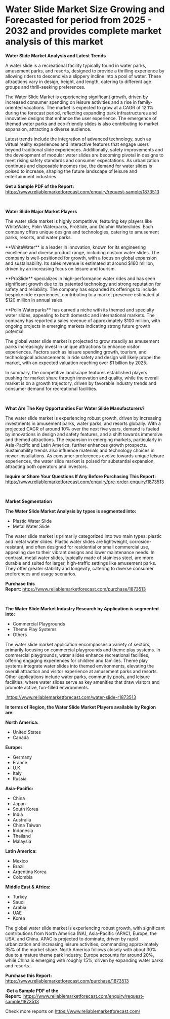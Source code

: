 <p><h1>Water Slide Market Size Growing and Forecasted for period from 2025 - 2032 and provides complete market analysis of this market</h1></p><p><strong>Water Slide Market Analysis and Latest Trends</strong></p>
<p><p>A water slide is a recreational facility typically found in water parks, amusement parks, and resorts, designed to provide a thrilling experience by allowing riders to descend via a slippery incline into a pool of water. These attractions vary in design, height, and length, catering to different age groups and thrill-seeking preferences.</p><p>The Water Slide Market is experiencing significant growth, driven by increased consumer spending on leisure activities and a rise in family-oriented vacations. The market is expected to grow at a CAGR of 12.1% during the forecast period, reflecting expanding park infrastructures and innovative designs that enhance the user experience. The emergence of themed water parks and eco-friendly slides is also contributing to market expansion, attracting a diverse audience.</p><p>Latest trends include the integration of advanced technology, such as virtual reality experiences and interactive features that engage users beyond traditional slide experiences. Additionally, safety improvements and the development of modular water slides are becoming pivotal in designs to meet rising safety standards and consumer expectations. As urbanization continues and disposable incomes rise, the demand for water slides is poised to increase, shaping the future landscape of leisure and entertainment industries.</p></p>
<p><strong>Get a Sample PDF of the Report:&nbsp;</strong> <a href="https://www.reliablemarketforecast.com/enquiry/request-sample/1873513?utm_campaign=2723&utm_medium=2&utm_source=Github&utm_content=ia&utm_term=08042025&utm_id=water-slide">https://www.reliablemarketforecast.com/enquiry/request-sample/1873513</a></p>
<p>&nbsp;</p>
<p><strong>Water Slide Major Market Players</strong></p>
<p><p>The water slide market is highly competitive, featuring key players like WhiteWater, Polin Waterparks, ProSlide, and Dolphin Waterslides. Each company offers unique designs and technologies, catering to amusement parks, resorts, and water parks.</p><p>**WhiteWater** is a leader in innovation, known for its engineering excellence and diverse product range, including custom water slides. The company is well-positioned for growth, with a focus on global expansion and sustainability. Its sales revenue is estimated at around $160 million, driven by an increasing focus on leisure and tourism.</p><p>**ProSlide** specializes in high-performance water rides and has seen significant growth due to its patented technology and strong reputation for safety and reliability. The company has expanded its offerings to include bespoke ride experiences, contributing to a market presence estimated at $120 million in annual sales.</p><p>**Polin Waterparks** has carved a niche with its themed and specialty water slides, appealing to both domestic and international markets. The company has reported a sales revenue of approximately $100 million, with ongoing projects in emerging markets indicating strong future growth potential.</p><p>The global water slide market is projected to grow steadily as amusement parks increasingly invest in unique attractions to enhance visitor experiences. Factors such as leisure spending growth, tourism, and technological advancements in ride safety and design will likely propel the market, with an expected valuation reaching over $1 billion by 2025.</p><p>In summary, the competitive landscape features established players pushing for market share through innovation and quality, while the overall market is on a growth trajectory, driven by favorable industry trends and consumer demand for recreational facilities.</p></p>
<p>&nbsp;</p>
<p><strong>What Are The Key Opportunities For Water Slide Manufacturers?</strong></p>
<p><p>The water slide market is experiencing robust growth, driven by increasing investments in amusement parks, water parks, and resorts globally. With a projected CAGR of around 10% over the next five years, demand is fueled by innovations in design and safety features, and a shift towards immersive and themed attractions. The expansion in emerging markets, particularly in Asia-Pacific and Latin America, further enhances growth prospects. Sustainability trends also influence materials and technology choices in newer installations. As consumer preferences evolve towards unique leisure experiences, the water slide market is poised for substantial expansion, attracting both operators and investors.</p></p>
<p><strong>Inquire or Share Your Questions If Any Before Purchasing This Report:</strong> <a href="https://www.reliablemarketforecast.com/enquiry/pre-order-enquiry/1873513?utm_campaign=2723&utm_medium=2&utm_source=Github&utm_content=ia&utm_term=08042025&utm_id=water-slide">https://www.reliablemarketforecast.com/enquiry/pre-order-enquiry/1873513</a></p>
<p>&nbsp;</p>
<p><strong>Market Segmentation</strong></p>
<p><strong>The Water Slide Market Analysis by types is segmented into:</strong></p>
<p><ul><li>Plastic Water Slide</li><li>Metal Water Slide</li></ul></p>
<p><p>The water slide market is primarily categorized into two main types: plastic and metal water slides. Plastic water slides are lightweight, corrosion-resistant, and often designed for residential or small commercial use, appealing due to their vibrant designs and lower maintenance needs. In contrast, metal water slides, typically made of stainless steel, are more durable and suited for larger, high-traffic settings like amusement parks. They offer greater stability and longevity, catering to diverse consumer preferences and usage scenarios.</p></p>
<p><strong>Purchase this Report:&nbsp;</strong><a href="https://www.reliablemarketforecast.com/purchase/1873513?utm_campaign=2723&utm_medium=2&utm_source=Github&utm_content=ia&utm_term=08042025&utm_id=water-slide">https://www.reliablemarketforecast.com/purchase/1873513</a></p>
<p>&nbsp;</p>
<p><strong>The Water Slide Market Industry Research by Application is segmented into:</strong></p>
<p><ul><li>Commercial Playgrounds</li><li>Theme Play Systems</li><li>Others</li></ul></p>
<p><p>The water slide market application encompasses a variety of sectors, primarily focusing on commercial playgrounds and theme play systems. In commercial playgrounds, water slides enhance recreational facilities, offering engaging experiences for children and families. Theme play systems integrate water slides into themed environments, elevating the overall attraction and visitor experience at amusement parks and resorts. Other applications include water parks, community pools, and leisure facilities, where water slides serve as key amenities that draw visitors and promote active, fun-filled environments.</p></p>
<p><a href="https://www.reliablemarketforecast.com/water-slide-r1873513?utm_campaign=2723&utm_medium=2&utm_source=Github&utm_content=ia&utm_term=08042025&utm_id=water-slide">&nbsp;https://www.reliablemarketforecast.com/water-slide-r1873513</a></p>
<p><strong>In terms of Region, the Water Slide Market Players available by Region are:</strong></p>
<p>
    <p> <strong> North America: </strong>
        <ul>
            <li>United States</li>
            <li>Canada</li>
        </ul>
        </p> 
    <p> <strong> Europe: </strong>
        <ul>
            <li>Germany</li>
            <li>France</li>
            <li>U.K.</li>
            <li>Italy</li>
            <li>Russia</li>
        </ul>
        </p> 
    <p> <strong> Asia-Pacific: </strong>
        <ul>
            <li>China</li>
            <li>Japan</li>
            <li>South Korea</li>
            <li>India</li>
            <li>Australia</li>
            <li>China Taiwan</li>
            <li>Indonesia</li>
            <li>Thailand</li>
            <li>Malaysia</li>
        </ul>
        </p> 
    <p> <strong> Latin America: </strong>
        <ul>
            <li>Mexico</li>
            <li>Brazil</li>
            <li>Argentina Korea</li>
            <li>Colombia</li>
        </ul>
        </p> 
    <p> <strong> Middle East & Africa: </strong>
        <ul>
            <li>Turkey</li>
            <li>Saudi</li>
            <li>Arabia</li>
            <li>UAE</li>
            <li>Korea</li>
        </ul>
    </p>
    </p>
<p><p>The global water slide market is experiencing robust growth, with significant contributions from North America (NA), Asia-Pacific (APAC), Europe, the USA, and China. APAC is projected to dominate, driven by rapid urbanization and increasing leisure activities, commanding approximately 35% of the market share. North America follows closely with about 30% due to a mature theme park industry. Europe accounts for around 20%, while China is emerging with roughly 15%, driven by expanding water parks and resorts.</p></p>
<p><strong>Purchase this Report: </strong><a href="https://www.reliablemarketforecast.com/purchase/1873513?utm_campaign=2723&utm_medium=2&utm_source=Github&utm_content=ia&utm_term=08042025&utm_id=water-slide">https://www.reliablemarketforecast.com/purchase/1873513</a></p>
<p>&nbsp;<strong>Get a Sample PDF of the Report:&nbsp;&nbsp;</strong><a href="https://www.reliablemarketforecast.com/enquiry/request-sample/1873513?utm_campaign=2723&utm_medium=2&utm_source=Github&utm_content=ia&utm_term=08042025&utm_id=water-slide">https://www.reliablemarketforecast.com/enquiry/request-sample/1873513</a></p>
<p><strong></strong></p>
<p>Check more reports on <a href="https://www.reliablemarketforecast.com/?utm_campaign=2723&utm_medium=2&utm_source=Github&utm_content=ia&utm_term=08042025&utm_id=water-slide">https://www.reliablemarketforecast.com/</a></p>